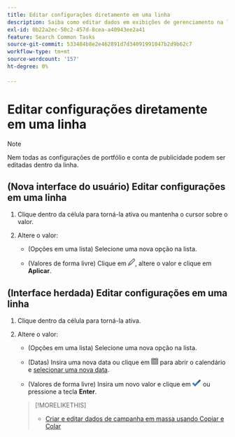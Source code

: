 ```yaml
---
title: Editar configurações diretamente em uma linha
description: Saiba como editar dados em exibições de gerenciamento na linha.
exl-id: 0b22a2ec-50c2-457d-8cea-a40943ee2a41
feature: Search Common Tasks
source-git-commit: 533484b8e2e462891d7d34091991047b2d9b62c7
workflow-type: tm+mt
source-wordcount: '157'
ht-degree: 0%

---
```


# Editar configurações diretamente em uma linha

>[!NOTE]
>
>Nem todas as configurações de portfólio e conta de publicidade podem ser editadas dentro da linha.

## (Nova interface do usuário) Editar configurações em uma linha

1. Clique dentro da célula para torná-la ativa ou mantenha o cursor sobre o valor.

1. Altere o valor:

   * (Opções em uma lista) Selecione uma nova opção na lista.

   * (Valores de forma livre) Clique em ![Editar](/help/search-social-commerce/assets/edit-new.png "Editar"), altere o valor e clique em **Aplicar**.


## (Interface herdada) Editar configurações em uma linha

1. Clique dentro da célula para torná-la ativa.

1. Altere o valor:

   * (Opções em uma lista) Selecione uma nova opção na lista.

   * (Datas) Insira uma nova data ou clique em ![Calendário](/help/search-social-commerce/assets/calendar.png "Calendário") para abrir o calendário e [selecionar uma nova data](/help/search-social-commerce/common-tasks/navigation-editing-selection/calendar.md).

   * (Valores de forma livre) Insira um novo valor e clique em ![Salvar](/help/search-social-commerce/assets/select.png "Salvar") ou pressione a tecla **Enter**.

   >[!MORELIKETHIS]
   >
   >* [Criar e editar dados de campanha em massa usando Copiar e Colar](/help/search-social-commerce/campaign-management/campaigns/copy-paste.md)
